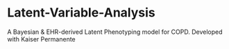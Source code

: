 # Latent-Variable-Analysis
A Bayesian &amp; EHR-derived Latent Phenotyping model for COPD. Developed with Kaiser Permanente

